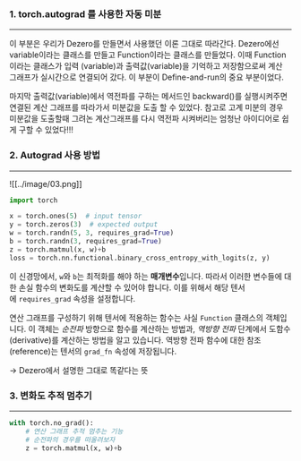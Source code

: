 ### 1. torch.autograd 를 사용한 자동 미분
---
이 부분은 우리가 Dezero를 만들면서 사용했던 이론 그대로 따라간다. Dezero에선 variable이라는 클래스를 만들고 Function이라는 클래스를 만들었다. 이때 Function이라는 클래스가 입력 (variable)과 출력값(variable)을 기억하고 저장함으로써 계산 그래프가 실시간으로 연결되어 갔다. 이 부분이 Define-and-run의 중요 부분이었다. 

마지막 출력값(variable)에서 역전파를 구하는 메서드인 backward()를 실행시켜주면 연결된 계산 그래프를 따라가서 미분값을 도출 할 수 있었다. 참고로 고계 미분의 경우 미분값을 도출할때 그려논 계산그래프를 다시 역전파 시켜버리는 엄청난 아이디어로 쉽게 구할 수 있었다!!! 


### 2. Autograd 사용 방법
---
![[../image/03.png]]
``` python
import torch

x = torch.ones(5)  # input tensor
y = torch.zeros(3)  # expected output
w = torch.randn(5, 3, requires_grad=True)
b = torch.randn(3, requires_grad=True)
z = torch.matmul(x, w)+b
loss = torch.nn.functional.binary_cross_entropy_with_logits(z, y)
```

이 신경망에서, `w`와 `b`는 최적화를 해야 하는 **매개변수**입니다. 따라서 이러한 변수들에 대한 손실 함수의 변화도를 계산할 수 있어야 합니다. 이를 위해서 해당 텐서에 `requires_grad` 속성을 설정합니다.

연산 그래프를 구성하기 위해 텐서에 적용하는 함수는 사실 `Function` 클래스의 객체입니다. 이 객체는 _순전파_ 방향으로 함수를 계산하는 방법과, _역방향 전파_ 단계에서 도함수(derivative)를 계산하는 방법을 알고 있습니다. 역방향 전파 함수에 대한 참조(reference)는 텐서의 `grad_fn` 속성에 저장됩니다. 

-> Dezero에서 설명한 그대로 똑같다는 뜻


### 3. 변화도 추적 멈추기
---
``` python
with torch.no_grad():
	# 연산 그래프 추적 멈추는 기능
	# 순전파의 경우를 떠올려보자
    z = torch.matmul(x, w)+b
```






